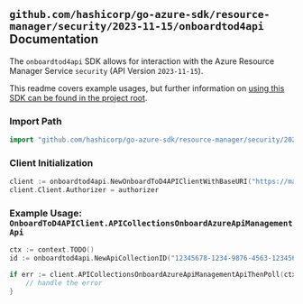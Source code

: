 
## `github.com/hashicorp/go-azure-sdk/resource-manager/security/2023-11-15/onboardtod4api` Documentation

The `onboardtod4api` SDK allows for interaction with the Azure Resource Manager Service `security` (API Version `2023-11-15`).

This readme covers example usages, but further information on [using this SDK can be found in the project root](https://github.com/hashicorp/go-azure-sdk/tree/main/docs).

### Import Path

```go
import "github.com/hashicorp/go-azure-sdk/resource-manager/security/2023-11-15/onboardtod4api"
```


### Client Initialization

```go
client := onboardtod4api.NewOnboardToD4APIClientWithBaseURI("https://management.azure.com")
client.Client.Authorizer = authorizer
```


### Example Usage: `OnboardToD4APIClient.APICollectionsOnboardAzureApiManagementApi`

```go
ctx := context.TODO()
id := onboardtod4api.NewApiCollectionID("12345678-1234-9876-4563-123456789012", "example-resource-group", "serviceValue", "apiIdValue")

if err := client.APICollectionsOnboardAzureApiManagementApiThenPoll(ctx, id); err != nil {
	// handle the error
}
```
